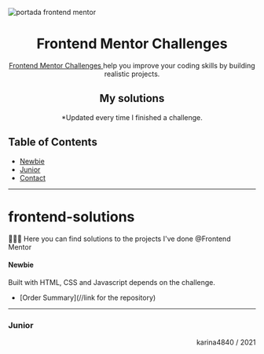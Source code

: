 ![portada frontend mentor](sources/logo.png)


<h1 align= "center">Frontend Mentor Challenges</h1>

<div align="center">
    <p>    
    <a href="https://www.frontendmentor.io/challenges">
      Frontend Mentor Challenges
    </a></span>
     help you improve your coding skills by building realistic projects.
    </p>
</div>

<div>
<h2 align= "center">My solutions</h2>
<p align= "center">*Updated every time I finished a challenge.</p>
</div>

## Table of Contents
- [Newbie](#newbie) 
- [Junior](#junior)  
- [Contact](#contact)

---




# frontend-solutions
👩🏻‍💻 Here you can find solutions to the projects I've done @Frontend Mentor

#### Newbie

Built with HTML, CSS and Javascript depends on the challenge.  

- [Order Summary](//link for the repository)

---
### Junior


<div align="right">
    karina4840 / 2021
</div>
